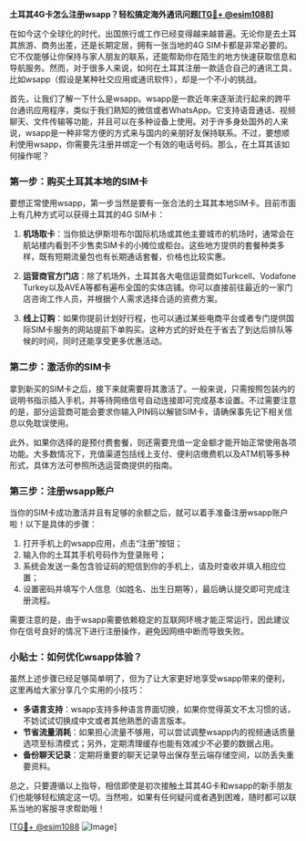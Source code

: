 **土耳其4G卡怎么注册wsapp？轻松搞定海外通讯问题[[TG💪+ @esim1088](https://t.me/s/esim1088)]**

在如今这个全球化的时代，出国旅行或工作已经变得越来越普遍。无论你是去土耳其旅游、商务出差，还是长期定居，拥有一张当地的4G SIM卡都是非常必要的。它不仅能够让你保持与家人朋友的联系，还能帮助你在陌生的地方快速获取信息和导航服务。然而，对于很多人来说，如何在土耳其注册一款适合自己的通讯工具，比如wsapp（假设是某种社交应用或通讯软件），却是一个不小的挑战。

首先，让我们了解一下什么是wsapp。wsapp是一款近年来逐渐流行起来的跨平台通讯应用程序，类似于我们熟知的微信或者WhatsApp。它支持语音通话、视频聊天、文件传输等功能，并且可以在多种设备上使用。对于许多身处国外的人来说，wsapp是一种非常方便的方式来与国内的亲朋好友保持联系。不过，要想顺利使用wsapp，你需要先注册并绑定一个有效的电话号码。那么，在土耳其该如何操作呢？

### 第一步：购买土耳其本地的SIM卡

要想正常使用wsapp，第一步当然是要有一张合法的土耳其本地SIM卡。目前市面上有几种方式可以获得土耳其的4G SIM卡：

1. **机场取卡**：当你抵达伊斯坦布尔国际机场或其他主要城市的机场时，通常会在航站楼内看到不少售卖SIM卡的小摊位或柜台。这些地方提供的套餐种类多样，既有短期流量包也有长期通话套餐，价格也比较实惠。
   
2. **运营商官方门店**：除了机场外，土耳其各大电信运营商如Turkcell、Vodafone Turkey以及AVEA等都有遍布全国的实体店铺。你可以直接前往最近的一家门店咨询工作人员，并根据个人需求选择合适的资费方案。

3. **线上订购**：如果你提前计划好行程，也可以通过某些电商平台或者专门提供国际SIM卡服务的网站提前下单购买。这种方式的好处在于省去了到达后排队等候的时间，同时还能享受更多优惠活动。

### 第二步：激活你的SIM卡

拿到新买的SIM卡之后，接下来就需要将其激活了。一般来说，只需按照包装内的说明书指示插入手机，并等待网络信号自动连接即可完成基本设置。不过需要注意的是，部分运营商可能会要求你输入PIN码以解锁SIM卡，请确保事先记下相关信息以免耽误使用。

此外，如果你选择的是预付费套餐，则还需要充值一定金额才能开始正常使用各项功能。大多数情况下，充值渠道包括线上支付、便利店缴费机以及ATM机等多种形式，具体方法可参照所选运营商提供的指南。

### 第三步：注册wsapp账户

当你的SIM卡成功激活并且有足够的余额之后，就可以着手准备注册wsapp账户啦！以下是具体的步骤：

1. 打开手机上的wsapp应用，点击“注册”按钮；
2. 输入你的土耳其手机号码作为登录账号；
3. 系统会发送一条包含验证码的短信到你的手机上，请及时查收并填入相应位置；
4. 设置密码并填写个人信息（如姓名、出生日期等），最后确认提交即可完成注册流程。

需要注意的是，由于wsapp需要依赖稳定的互联网环境才能正常运行，因此建议你在信号良好的情况下进行注册操作，避免因网络中断而导致失败。

### 小贴士：如何优化wsapp体验？

虽然上述步骤已经足够简单明了，但为了让大家更好地享受wsapp带来的便利，这里再给大家分享几个实用的小技巧：

- **多语言支持**：wsapp支持多种语言界面切换，如果你觉得英文不太习惯的话，不妨试试切换成中文或者其他熟悉的语言版本。
- **节省流量消耗**：如果担心流量不够用，可以尝试调整wsapp内的视频通话质量选项至标清模式；另外，定期清理缓存也能有效减少不必要的数据占用。
- **备份聊天记录**：定期将重要的聊天记录导出保存至云端存储空间，以防丢失重要资料。

总之，只要遵循以上指导，相信即使是初次接触土耳其4G卡和wsapp的新手朋友们也能够轻松搞定这一切。当然啦，如果有任何疑问或者遇到困难，随时都可以联系当地的客服寻求帮助哦！

[[TG💪+ @esim1088](https://t.me/s/esim1088) ![Image](https://i.postimg.cc/4NQfJmqS/Snipaste-2025-05-13-00-14-12.png)]